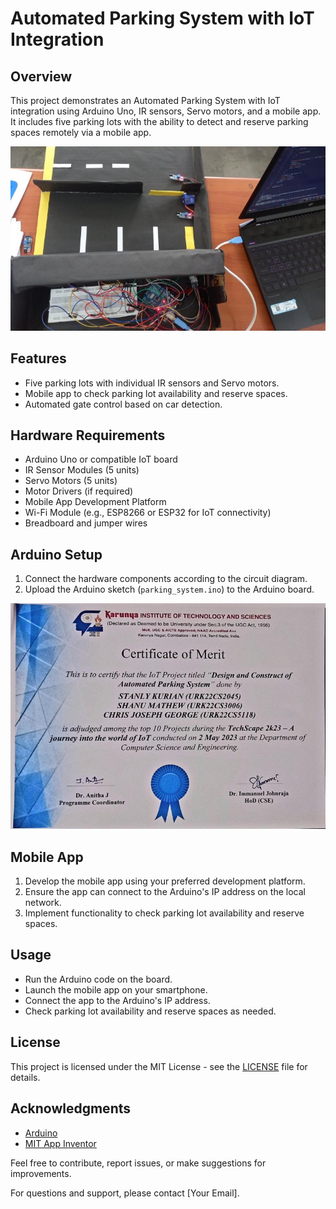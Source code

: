 # Automated Parking System with IoT Integration

## Overview
This project demonstrates an Automated Parking System with IoT integration using Arduino Uno, IR sensors, Servo motors, and a mobile app. It includes five parking lots with the ability to detect and reserve parking spaces remotely via a mobile app.

![Parking System](iotimg1.jpeg)

## Features
- Five parking lots with individual IR sensors and Servo motors.
- Mobile app to check parking lot availability and reserve spaces.
- Automated gate control based on car detection.

## Hardware Requirements
- Arduino Uno or compatible IoT board
- IR Sensor Modules (5 units)
- Servo Motors (5 units)
- Motor Drivers (if required)
- Mobile App Development Platform
- Wi-Fi Module (e.g., ESP8266 or ESP32 for IoT connectivity)
- Breadboard and jumper wires

## Arduino Setup
1. Connect the hardware components according to the circuit diagram.
2. Upload the Arduino sketch (`parking_system.ino`) to the Arduino board.

![Circuit Diagram](iotimg2.jpeg)

## Mobile App
1. Develop the mobile app using your preferred development platform.
2. Ensure the app can connect to the Arduino's IP address on the local network.
3. Implement functionality to check parking lot availability and reserve spaces.

## Usage
- Run the Arduino code on the board.
- Launch the mobile app on your smartphone.
- Connect the app to the Arduino's IP address.
- Check parking lot availability and reserve spaces as needed.

## License
This project is licensed under the MIT License - see the [LICENSE](LICENSE) file for details.

## Acknowledgments
- [Arduino](https://www.arduino.cc/)
- [MIT App Inventor](https://appinventor.mit.edu/)

Feel free to contribute, report issues, or make suggestions for improvements.

For questions and support, please contact [Your Email].
